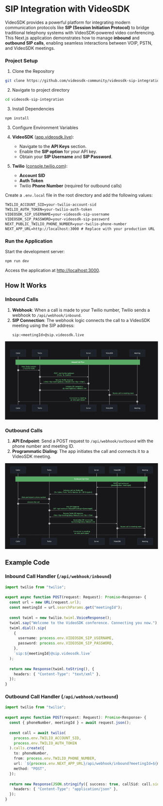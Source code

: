 # SIP Integration with VideoSDK

VideoSDK provides a powerful platform for integrating modern communication protocols like **SIP (Session Initiation Protocol)** to bridge traditional telephony systems with VideoSDK-powered video conferencing. This Next.js application demonstrates how to manage **inbound** and **outbound SIP calls**, enabling seamless interactions between VOIP, PSTN, and VideoSDK meetings.

### Project Setup

1. Clone the Repository

```bash
git clone https://github.com/videosdk-community/videosdk-sip-integration.git
```

2. Navigate to project directory

```bash
cd videosdk-sip-integration
```

3. Install Dependencies

```bash
npm install
```

3.  Configure Environment Variables

1.  **VideoSDK** ([app.videosdk.live](https://app.videosdk.live)):

    - Navigate to the **API Keys** section.
    - Enable the **SIP option** for your API key.
    - Obtain your **SIP Username** and **SIP Password**.

1.  **Twilio** ([console.twilio.com](https://console.twilio.com)):
    - **Account SID**
    - **Auth Token**
    - Twilio **Phone Number** (required for outbound calls)

Create a `.env.local` file in the root directory and add the following values:

```env
TWILIO_ACCOUNT_SID=your-twilio-account-sid
TWILIO_AUTH_TOKEN=your-twilio-auth-token
VIDEOSDK_SIP_USERNAME=your-videosdk-sip-username
VIDEOSDK_SIP_PASSWORD=your-videosdk-sip-password
NEXT_PUBLIC_TWILIO_PHONE_NUMBER=your-twilio-phone-number
NEXT_APP_URL=http://localhost:3000 # Replace with your production URL
```

### Run the Application

Start the development server:

```bash
npm run dev
```

Access the application at [http://localhost:3000](http://localhost:3000).

## How It Works

### Inbound Calls

1. **Webhook**: When a call is made to your Twilio number, Twilio sends a webhook to `/api/webhook/inbound`.
2. **SIP Connection**: The webhook logic connects the call to a VideoSDK meeting using the SIP address:
   ```
   sip:<meetingId>@sip.videosdk.live
   ```

![inbound](/public/images/inbound.png)

### Outbound Calls

1. **API Endpoint**: Send a POST request to `/api/webhook/outbound` with the phone number and meeting ID.
2. **Programmatic Dialing**: The app initiates the call and connects it to a VideoSDK meeting.

![outbound](/public/images/outbound.png)

## Example Code

### Inbound Call Handler (`/api/webhook/inbound`)

```ts
import twilio from "twilio";

export async function POST(request: Request): Promise<Response> {
  const url = new URL(request.url);
  const meetingId = url.searchParams.get("meetingId");

  const twiml = new twilio.twiml.VoiceResponse();
  twiml.say("Welcome to the VideoSDK conference. Connecting you now.");
  twiml.dial().sip(
    {
      username: process.env.VIDEOSDK_SIP_USERNAME,
      password: process.env.VIDEOSDK_SIP_PASSWORD,
    },
    `sip:${meetingId}@sip.videosdk.live`
  );

  return new Response(twiml.toString(), {
    headers: { "Content-Type": "text/xml" },
  });
}
```

### Outbound Call Handler (`/api/webhook/outbound`)

```ts
import twilio from "twilio";

export async function POST(request: Request): Promise<Response> {
  const { phoneNumber, meetingId } = await request.json();

  const call = await twilio(
    process.env.TWILIO_ACCOUNT_SID,
    process.env.TWILIO_AUTH_TOKEN
  ).calls.create({
    to: phoneNumber,
    from: process.env.TWILIO_PHONE_NUMBER,
    url: `${process.env.NEXT_APP_URL}/api/webhook/inbound?meetingId=${meetingId}`,
    method: "POST",
  });

  return new Response(JSON.stringify({ success: true, callSid: call.sid }), {
    headers: { "Content-Type": "application/json" },
  });
}
```
